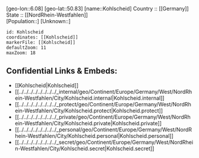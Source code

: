 ﻿---
location: [50.83,6.08] 
mapzoom: [7,12] 
mapmarker: city 
type: City
tags:
- geo/City


SpocWebEntityId: 31534
isDeleted: false
confidential: public

---
[geo-lon::6.08] 
[geo-lat::50.83] 
[name::Kohlscheid] 
Country :: [[Germany]]  
State :: [[NordRhein-Westfahlen]]  
[Population::] 
[Unknown::] 


```leaflet
id: Kohlscheid
coordinates: [[Kohlscheid]] 
markerFile: [[Kohlscheid]] 
defaultZoom: 11 
maxZoom: 18
```


## Confidential Links & Embeds: 
- [[Kohlscheid|Kohlscheid]]  
- [[../../../../../../../../_internal/geo/Continent/Europe/Germany/West/NordRhein-Westfahlen/City/Kohlscheid.internal|Kohlscheid.internal]] 
- [[../../../../../../../../_protect/geo/Continent/Europe/Germany/West/NordRhein-Westfahlen/City/Kohlscheid.protect|Kohlscheid.protect]] 
- [[../../../../../../../../_private/geo/Continent/Europe/Germany/West/NordRhein-Westfahlen/City/Kohlscheid.private|Kohlscheid.private]] 
- [[../../../../../../../../_personal/geo/Continent/Europe/Germany/West/NordRhein-Westfahlen/City/Kohlscheid.personal|Kohlscheid.personal]] 
- [[../../../../../../../../_secret/geo/Continent/Europe/Germany/West/NordRhein-Westfahlen/City/Kohlscheid.secret|Kohlscheid.secret]] 
